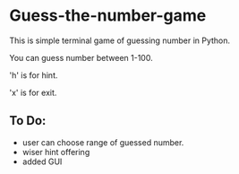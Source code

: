 # Guess-the-number-game
This is simple terminal game of guessing number in Python.

You can guess number between 1-100. 

'h' is for hint.

'x' is for exit.


## To Do:
- user can choose range of guessed number.
- wiser hint offering
- added GUI
